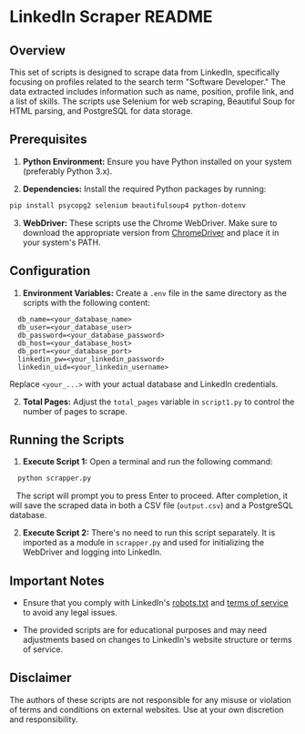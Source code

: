 # LinkedIn Scraper README

## Overview

This set of scripts is designed to scrape data from LinkedIn, specifically focusing on profiles related to the search term "Software Developer." The data extracted includes information such as name, position, profile link, and a list of skills. The scripts use Selenium for web scraping, Beautiful Soup for HTML parsing, and PostgreSQL for data storage.

## Prerequisites

1. **Python Environment:** Ensure you have Python installed on your system (preferably Python 3.x).

2. **Dependencies:** Install the required Python packages by running:

```bash
pip install psycopg2 selenium beautifulsoup4 python-dotenv
```

3. **WebDriver:** These scripts use the Chrome WebDriver. Make sure to download the appropriate version from [ChromeDriver](https://sites.google.com/chromium.org/driver/) and place it in your system's PATH.

## Configuration

1. **Environment Variables:** Create a `.env` file in the same directory as the scripts with the following content:

```env
  db_name=<your_database_name>
  db_user=<your_database_user>
  db_password=<your_database_password>
  db_host=<your_database_host>
  db_port=<your_database_port>
  linkedin_pw=<your_linkedin_password>
  linkedin_uid=<your_linkedin_username>
```

  Replace `<your_...>` with your actual database and LinkedIn credentials.

2. **Total Pages:** Adjust the `total_pages` variable in `script1.py` to control the number of pages to scrape.

## Running the Scripts

1. **Execute Script 1:** Open a terminal and run the following command:

```bash
  python scrapper.py
```

   The script will prompt you to press Enter to proceed. After completion, it will save the scraped data in both a CSV file (`output.csv`) and a PostgreSQL database.

2. **Execute Script 2:** There's no need to run this script separately. It is imported as a module in `scrapper.py` and used for initializing the WebDriver and logging into LinkedIn.

## Important Notes

- Ensure that you comply with LinkedIn's [robots.txt](https://www.linkedin.com/robots.txt) and [terms of service](https://www.linkedin.com/legal/user-agreement) to avoid any legal issues.

- The provided scripts are for educational purposes and may need adjustments based on changes to LinkedIn's website structure or terms of service.

## Disclaimer

The authors of these scripts are not responsible for any misuse or violation of terms and conditions on external websites. Use at your own discretion and responsibility.
